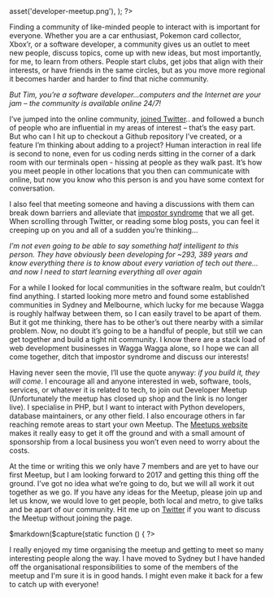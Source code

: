 <?php

use TiMacDonald\Website\Format;
use TiMacDonald\Website\Page;

/**
 * Props.
 *
 * @var string $projectBase
 * @var \TiMacDonald\Website\Request $request
 * @var \TiMacDonald\Website\Url $url
 * @var (callable(string): void) $e
 * @var \TiMacDonald\Website\Markdown $markdown
 * @var \TiMacDonald\Website\Collection $collection
 */

// ...

$page = Page::fromPost(
    file: __FILE__,
    title: 'Being a developer in regional Australia',
    description: "If you're in the Riverina and wanna meet up to discuss all things software - join our local developer Meetup.",
    date: new DateTimeImmutable('@1483069740', new DateTimeZone('Australia/Melbourne')),
    image: $url->asset('developer-meetup.png'),
);

?>

Finding a community of like-minded people to interact with is important for everyone. Whether you are a car enthusiast, Pokemon card collector, Xbox’r, or a software developer, a community gives us an outlet to meet new people, discuss topics, come up with new ideas, but most importantly, for me, to learn from others. People start clubs, get jobs that align with their interests, or have friends in the same circles, but as you move more regional it becomes harder and harder to find that niche community.

_But Tim, you’re a software developer…computers and the Internet are your jam – the community is available online 24/7!_

I’ve jumped into the online community, [joined Twitter](https://x.com/timacdonald87).. and followed a bunch of people who are influential in my areas of interest – that’s the easy part. But who can I hit up to checkout a Github repository I’ve created, or a feature I’m thinking about adding to a project? Human interaction in real life is second to none, even for us coding nerds sitting in the corner of a dark room with our terminals open - hissing at people as they walk past. It’s how you meet people in other locations that you then can communicate with online, but now you know who this person is and you have some context for conversation.

I also feel that meeting someone and having a discussions with them can break down barriers and alleviate that [impostor syndrome](https://en.wikipedia.org/wiki/Impostor_syndrome) that we all get. When scrolling through Twitter, or reading some blog posts, you can feel it creeping up on you and all of a sudden you’re thinking...

_I’m not even going to be able to say something half intelligent to this person. They have obviously been developing for ~293, 389 years and know everything there is to know about every variation of tech out there…and now I need to start learning everything all over again_

For a while I looked for local communities in the software realm, but couldn’t find anything. I started looking more metro and found some established communities in Sydney and Melbourne, which lucky for me because Wagga is roughly halfway between them, so I can easily travel to be apart of them. But it got me thinking, there has to be other’s out there nearby with a similar problem. Now, no doubt it’s going to be a handful of people, but still we can get together and build a tight nit community. I know there are a stack load of web development businesses in Wagga Wagga alone, so I hope we can all come together, ditch that impostor syndrome and discuss our interests!

Having never seen the movie, I’ll use the quote anyway: _if you build it, they will come_. I encourage all and anyone interested in web, software, tools, services, or whatever it is related to tech, to join out Developer Meetup (Unfortunately the meetup has closed up shop and the link is no longer live). I specialise in PHP, but I want to interact with Python developers, database maintainers, or any other field. I also encourage others in far reaching remote areas to start your own Meetup. The [Meetups website](https://www.meetup.com) makes it really easy to get it off the ground and with a small amount of sponsorship from a local business you won’t even need to worry about the costs.

At the time or writing this we only have 7 members and are yet to have our first Meetup, but I am looking forward to 2017 and getting this thing off the ground. I’ve got no idea what we’re going to do, but we will all work it out together as we go. If you have any ideas for the Meetup, please join up and let us know, we would love to get people, both local and metro, to give talks and be apart of our community. Hit me up on [Twitter](https://x.com/timacdonald87) if you want to discuss the Meetup without joining the page.

<?php $template('update', ['content' => $markdown($capture(static function () { ?>
I really enjoyed my time organising the meetup and getting to meet so many interesting people along the way. I have moved to Sydney but I have handed off the organisational responsibilities to some of the members of the meetup and I'm sure it is in good hands. I might even make it back for a few to catch up with everyone!
<?php })[0])]) ?>
